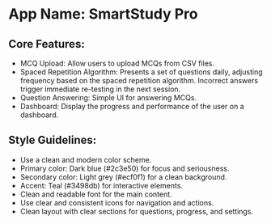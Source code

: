 # **App Name**: SmartStudy Pro

## Core Features:

- MCQ Upload: Allow users to upload MCQs from CSV files.
- Spaced Repetition Algorithm: Presents a set of questions daily, adjusting frequency based on the spaced repetition algorithm. Incorrect answers trigger immediate re-testing in the next session.
- Question Answering: Simple UI for answering MCQs.
- Dashboard: Display the progress and performance of the user on a dashboard.

## Style Guidelines:

- Use a clean and modern color scheme.
- Primary color: Dark blue (#2c3e50) for focus and seriousness.
- Secondary color: Light grey (#ecf0f1) for a clean background.
- Accent: Teal (#3498db) for interactive elements.
- Clean and readable font for the main content.
- Use clear and consistent icons for navigation and actions.
- Clean layout with clear sections for questions, progress, and settings.